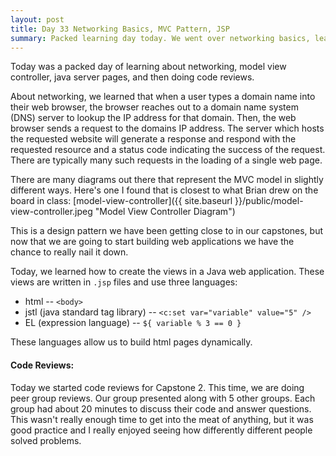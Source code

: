 ```yaml
---
layout: post
title: Day 33 Networking Basics, MVC Pattern, JSP
summary: Packed learning day today. We went over networking basics, learned the Model View Controller pattern, and started making Java Server Pages. Code Reviews. 
---
```


Today was a packed day of learning about networking, model view controller, java server pages, and then doing code reviews. 

About networking, we learned that when a user types a domain name into their web browser, the browser reaches out to a domain name system (DNS) server to lookup the IP address for that domain. Then, the web browser sends a request to the domains IP address. The server which hosts the requested website will generate a response and respond with the requested resource and a status code indicating the success of the request. There are typically many such requests in the loading of a single web page. 

There are many diagrams out there that represent the MVC model in slightly different ways. Here's one I found that is closest to what Brian drew on the board in class: 
[model-view-controller]({{ site.baseurl }}/public/model-view-controller.jpeg "Model View Controller Diagram") 

This is a design pattern we have been getting close to in our capstones, but now that we are going to start building web applications we have the chance to really nail it down. 

Today, we learned how to create the views in a Java web application. These views are written in `.jsp` files and use three languages: 
* html -- `<body>`
* jstl (java standard tag library) -- `<c:set var="variable" value="5" />`
* EL (expression language) -- `${ variable % 3 == 0 }`

These languages allow us to build html pages dynamically. 

#### Code Reviews: 

Today we started code reviews for Capstone 2. This time, we are doing peer group reviews. Our group presented along with 5 other groups. Each group had about 20 minutes to discuss their code and answer questions. This wasn't really enough time to get into the meat of anything, but it was good practice and I really enjoyed seeing how differently different people solved problems. 


